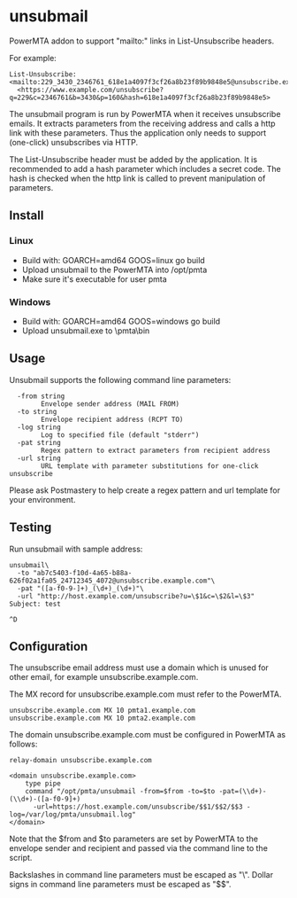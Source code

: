 # unsubmail

PowerMTA addon to support "mailto:" links in List-Unsubscribe headers.

For example:

    List-Unsubscribe: <mailto:229_3430_2346761_618e1a4097f3cf26a8b23f89b9848e5@unsubscribe.example.com>,
	  <https://www.example.com/unsubscribe?q=229&c=2346761&b=3430&p=160&hash=618e1a4097f3cf26a8b23f89b9848e5>

The unsubmail program is run by PowerMTA when it receives unsubscribe emails. It extracts parameters from the receiving address and calls a http link with these parameters. Thus the application only needs to support (one-click) unsubscribes via HTTP.

The List-Unsubscribe header must be added by the application. It is recommended to add a hash parameter which includes a secret code. The hash is checked when the http link is called to prevent manipulation of parameters. 

## Install

### Linux

- Build with: GOARCH=amd64 GOOS=linux go build
- Upload unsubmail to the PowerMTA into /opt/pmta
- Make sure it's executable for user pmta

### Windows

- Build with: GOARCH=amd64 GOOS=windows go build
- Upload unsubmail.exe to \pmta\bin

## Usage

Unsubmail supports the following command line parameters:

	  -from string
	    	Envelope sender address (MAIL FROM)
	  -to string
	    	Envelope recipient address (RCPT TO)
	  -log string
	    	Log to specified file (default "stderr")
	  -pat string
	        Regex pattern to extract parameters from recipient address
	  -url string
	  	    URL template with parameter substitutions for one-click unsubscribe

Please ask Postmastery to help create a regex pattern and url template for your environment.

## Testing

Run unsubmail with sample address:

	unsubmail\
	  -to "ab7c5403-f10d-4a65-b88a-626f02a1fa05_24712345_4072@unsubscribe.example.com"\
	  -pat "([a-f0-9-]+)_(\d+)_(\d+)"\
	  -url "http://host.example.com/unsubscribe?u=\$1&c=\$2&l=\$3"
	Subject: test

	^D

## Configuration

The unsubscribe email address must use a domain which is unused for other email,
for example unsubscribe.example.com.

The MX record for unsubscribe.example.com must refer to the PowerMTA.

	unsubscribe.example.com MX 10 pmta1.example.com
	unsubscribe.example.com MX 10 pmta2.example.com

The domain unsubscribe.example.com must be configured in PowerMTA as follows:

	relay-domain unsubscribe.example.com

	<domain unsubscribe.example.com>
		type pipe
		command "/opt/pmta/unsubmail -from=$from -to=$to -pat=(\\d+)-(\\d+)-([a-f0-9]+)
		  -url=https://host.example.com/unsubscribe/$$1/$$2/$$3 -log=/var/log/pmta/unsubmail.log"
	</domain>

Note that the $from and $to parameters are set by PowerMTA to the envelope sender and
recipient and passed via the command line to the script.

Backslashes in command line parameters must be escaped as "\\". Dollar signs in command line parameters must be escaped as "$$".
